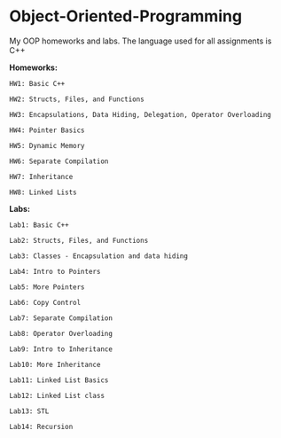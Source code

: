 # Object-Oriented-Programming
My OOP homeworks and labs. The language used for all assignments is C++


<b>Homeworks:</b>


    HW1: Basic C++

    HW2: Structs, Files, and Functions

    HW3: Encapsulations, Data Hiding, Delegation, Operator Overloading

    HW4: Pointer Basics

    HW5: Dynamic Memory

    HW6: Separate Compilation

    HW7: Inheritance

    HW8: Linked Lists
    


<b>Labs:</b>


    Lab1: Basic C++

    Lab2: Structs, Files, and Functions

    Lab3: Classes - Encapsulation and data hiding 

    Lab4: Intro to Pointers

    Lab5: More Pointers

    Lab6: Copy Control 

    Lab7: Separate Compilation

    Lab8: Operator Overloading
    
    Lab9: Intro to Inheritance
    
    Lab10: More Inheritance
    
    Lab11: Linked List Basics
    
    Lab12: Linked List class
    
    Lab13: STL
    
    Lab14: Recursion
    
       
